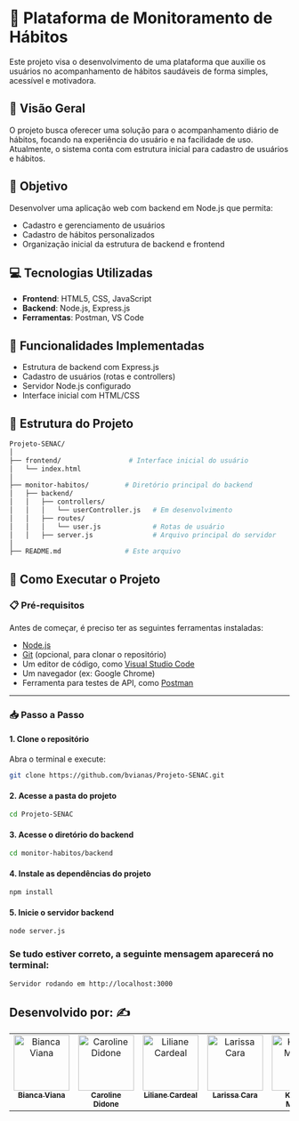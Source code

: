# 🧠 Plataforma de Monitoramento de Hábitos

Este projeto visa o desenvolvimento de uma plataforma que auxilie os usuários no acompanhamento de hábitos saudáveis de forma simples, acessível e motivadora.

## 📌 Visão Geral

O projeto busca oferecer uma solução para o acompanhamento diário de hábitos, focando na experiência do usuário e na facilidade de uso. Atualmente, o sistema conta com estrutura inicial para cadastro de usuários e hábitos.

## 🎯 Objetivo

Desenvolver uma aplicação web com backend em Node.js que permita:
- Cadastro e gerenciamento de usuários
- Cadastro de hábitos personalizados
- Organização inicial da estrutura de backend e frontend

## 💻 Tecnologias Utilizadas

- **Frontend**: HTML5, CSS, JavaScript
- **Backend**: Node.js, Express.js
- **Ferramentas**: Postman, VS Code

## 🧩 Funcionalidades Implementadas

- Estrutura de backend com Express.js
- Cadastro de usuários (rotas e controllers)
- Servidor Node.js configurado
- Interface inicial com HTML/CSS

## 📁 Estrutura do Projeto

```bash
Projeto-SENAC/
│
├── frontend/                 # Interface inicial do usuário
│   └── index.html
│
├── monitor-habitos/         # Diretório principal do backend
│   ├── backend/
│   │   ├── controllers/
│   │   │   └── userController.js   # Em desenvolvimento
│   │   ├── routes/
│   │   │   └── user.js             # Rotas de usuário
│   │   ├── server.js               # Arquivo principal do servidor
│
├── README.md                # Este arquivo
```
## 🚀 Como Executar o Projeto

### 📋 Pré-requisitos

Antes de começar, é preciso ter as seguintes ferramentas instaladas:

- [Node.js](https://nodejs.org/)
- [Git](https://git-scm.com/) (opcional, para clonar o repositório)
- Um editor de código, como [Visual Studio Code](https://code.visualstudio.com/)
- Um navegador (ex: Google Chrome)
- Ferramenta para testes de API, como [Postman](https://www.postman.com/)

---

### 📥 Passo a Passo

#### 1. Clone o repositório

Abra o terminal e execute:

```bash
git clone https://github.com/bvianas/Projeto-SENAC.git
```

#### 2. Acesse a pasta do projeto
```bash
cd Projeto-SENAC
```
#### 3. Acesse o diretório do backend
```bash
cd monitor-habitos/backend
```
#### 4. Instale as dependências do projeto
```bash
npm install
```
#### 5. Inicie o servidor backend
```bash
node server.js
```

### Se tudo estiver correto, a seguinte mensagem aparecerá no terminal:

```bash
Servidor rodando em http://localhost:3000
```

## Desenvolvido por: ✍️

 
<table>
  <tbody>
    <tr>
      <td align="center" valign="top" width="14.28%"><a href="https://github.com/bvianas"><img src="https://avatars.githubusercontent.com/u/138331430?v=4" width="100px;" alt="Bianca Viana"/><br /><sub><b>Bianca Viana</b></sub></a><br />
      </td>
      <td align="center" valign="top" width="14.28%"><a href="https://github.com/CarolineDidone"><img src="https://avatars.githubusercontent.com/u/134716920?v=4" width="100px;" alt="Caroline Didone"/><br /><sub><b>Caroline Didone</b></sub></a><br />
      </td>
      <td align="center" valign="top" width="14.28%"><a href="https://github.com/lilianecardeal"><img src="https://avatars.githubusercontent.com/u/143633881?v=4" width="100px;" alt="Liliane Cardeal"/><br /><sub><b>Liliane Cardeal</b></sub></a><br />
      </td>
      <td align="center" valign="top" width="14.28%"><a href="https://github.com/larissacara"><img src="https://avatars.githubusercontent.com/u/159551280?v=4" width="100px;" alt="Larissa Cara"/><br /><sub><b>Larissa Cara</b></sub></a><br />
      </td>
      <td align="center" valign="top" width="14.28%"><a href="https://github.com/Kawanamartins"><img src="https://avatars.githubusercontent.com/u/178830487?v=4" width="100px;" alt="Kawana Martins"/><br /><sub><b>Kawana Martins</b></sub></a><br />
      </td>
    </tr>
  </tdbody>
</table>

